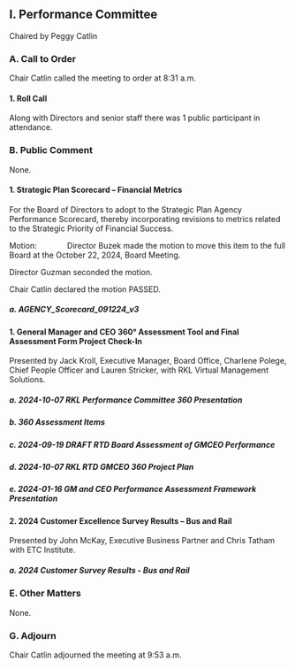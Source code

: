 ## I. Performance Committee

Chaired by Peggy Catlin

### A. Call to Order

Chair Catlin called the meeting to order at 8:31 a.m.

#### 1. Roll Call

Along with Directors and senior staff there was 1 public participant in attendance.

### B. Public Comment

None.

#### 1. Strategic Plan Scorecard – Financial Metrics

For the Board of Directors to adopt to the Strategic Plan Agency Performance Scorecard, thereby incorporating revisions to metrics related to the Strategic Priority of Financial Success.

Motion:              Director Buzek made the motion to move this item to the full Board at the October 22, 2024, Board Meeting.

Director Guzman seconded the motion.

Chair Catlin declared the motion PASSED.

##### a. AGENCY_Scorecard_091224_v3

#### 1. General Manager and CEO 360° Assessment Tool and Final Assessment Form Project Check-In

Presented by Jack Kroll, Executive Manager, Board Office, Charlene Polege, Chief People Officer and Lauren Stricker, with RKL Virtual Management Solutions.

##### a. 2024-10-07 RKL Performance Committee 360 Presentation

##### b. 360 Assessment Items

##### c. 2024-09-19 DRAFT RTD Board Assessment of GMCEO Performance

##### d. 2024-10-07 RKL RTD GMCEO 360 Project Plan

##### e. 2024-01-16 GM and CEO Performance Assessment Framework Presentation

#### 2. 2024 Customer Excellence Survey Results – Bus and Rail

Presented by John McKay, Executive Business Partner and Chris Tatham with ETC Institute.

##### a. 2024 Customer Survey Results - Bus and Rail

### E. Other Matters

None.

### G. Adjourn

Chair Catlin adjourned the meeting at 9:53 a.m.